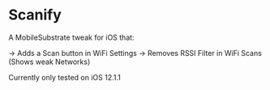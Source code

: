 # Scanify

A MobileSubstrate tweak for iOS that:
 
   -> Adds a Scan button in WiFi Settings
   -> Removes RSSI Filter in WiFi Scans (Shows weak Networks)

Currently only tested on iOS 12.1.1 
